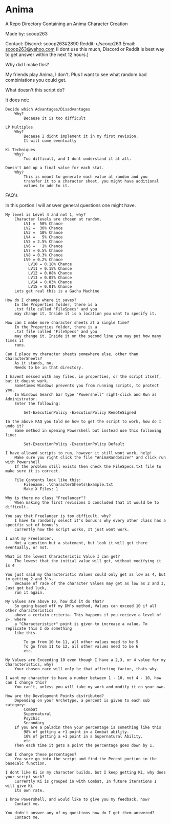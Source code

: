 # Anima
A Repo Directory Containing an Anima Character Creation

Made by: scoop263

Contact:
	Discord: scoop263#2890
	Reddit: u/scoop263
	Email: scoop263@yahoo.com
		(I dont use this much, Discord or Reddit is best way to get answer within the next 12 hours.)

Why did I make this?

My friends play Anima, I don't. Plus I want to see what random
bad combiniations you could get. 

What doesn't this script do?

It does not:

	Decide which Advantages/Disadvantages
		Why?
			Because it is too difficult

	LP Multiples
		Why?
			Because I didnt implement it in my first revision.
			It will come eventually

	Ki Techniques
		Why?
			Too difficult, and I dont understand it at all.
	
	Doesn't Add up a final value for each stat.
		Why?
			This is meant to generate each value at random and you
			transfer it to a character sheet, you might have additional
			values to add to it.

FAQ's

In this portion I will answer general questions one might have.

	My level is Level 4 and not 1, why?
		Character levels are chosen at random.
			LV1 =  50% Chance
			LV2 =  30% Chance
			LV3 =  10% Chance
			LV4 =   5% Chance
			LV5 = 2.5% Chance
			LV6 =   1% Chance
			LV7 = 0.5% Chance
			LV8 = 0.3% Chance
			LV9 = 0.2% Chance
		      LV10 = 0.18% Chance
		      LV11 = 0.15% Chance
		      LV12 = 0.08% Chance
		      LV13 = 0.05% Chance
		      LV14 = 0.03% Chance
		      LV15 = 0.01% Chance
		Lets get real this is a Gacha Machine

	How do I change where it saves?
		In the Properties folder, there is a 
		.txt file called "FileSpecs" and you
		may change it. Inside it is a location you want to specify it.

	How can I make more character sheets at a single time?
		In the Properties folder, there is a 
		.txt file called "FileSpecs" and you
		may change it. Inside it on the second line you may put how many times it
		runs.
	
	Can I place my character sheets somewhere else, other than CharacterSheets?
		As it stands, no. 
		Needs to be in that directory.

	I havent messed with any files, in properties, or the script itself, but it doesnt work.
		Sometimes Windows prevents you from running scripts, to protect you.
		In Windows Search bar type "Powershell" right-click and Run as Administrator.
		Enter the following:

			Set-ExecutionPolicy -ExecutionPolicy RemoteSigned
			
	In the above FAQ you told me how to get the script to work, how do I undo it?
		Same method in opening Powershell but instead use this following line:

			Set-ExecutionPolicy -ExecutionPolicy Default

	I have allowed scripts to run, however it still wont work, help!
		Make sure you right click the file "AnimaRandomizer" and click run with Powershell
		If the problem still exists then check the FileSpecs.txt file to make sure it is correct.
		
		File Contents look like this:
			Filename: .\CharacterSheets\Example.txt
			Make X Files: 1

	Why is there no class "Freelancer"?
		When making the first revisions I concluded that it would be to difficult.
	
	You say that Freelancer is too difficult, why?
		I have to randomly select it's bonus's why every other class has a specific set of bonus's
		Currently how the script works, It just wont work.

	I want my Freelancer.
		Not a question but a statement, but look it will get there eventually, or not.

	What is the lowest Characteristic Value I can get?
		The lowest that the initial value will get, without modifying it is 4

	You just said my Characteristic Values could only get as low as 4, but im getting 2 and 3's.
		Because of race of the character Values may get as low as 2 and 3, Just got bad luck,
		run it again.
	
	My values are above 10, how did it do that?
		So going based off my DM's method, Values can exceed 10 if all other characteristics
		above a certain criteria. This happens if you recieve a level of 2+, where
		a "Characteristic+" point is given to increase a value. To replicate this I do something
		like this.

			To go from 10 to 11, all other values need to be 5
			To go from 11 to 12, all other values need to be 6
			etc.

	My Values are Exceeding 10 even though I have a 2,3, or 4 value for my Characteristics, why?
		Your chosen race will only be that affecting factor, thats why.

	I want my character to have a number between 1 - 10, not 4 - 10, how can I change this?
		You can't, unless you will take my work and modify it on your own.
	
	How are the Development Points distributed?
		Depending on your Archetype, a percent is given to each sub category:
			Combat
			Supernatural
			Psychic
			Secondary
		If you are a paladin then your percentage is something like this
			98% of getting a +1 point in a Combat ability.
			10% of getting a +1 point in a Supernatural Ability.
			etc
		Then each time it gets a point the percentage goes down by 1.
	
	Can I change these percentages?
		Yea sure go into the script and find the Pecent portion in the baseCalc function.
	
	I dont like Ki in my character builds, but I keep getting Ki, why does your script suck?
		Currently Ki is grouped in with Combat, In future iterations I will give Ki
		its own rate. 

	I know Powershell, and would like to give you my feedback, how?
		Contact me.
	
	You didn't answer any of my questions how do I get them answered?
		Contact me.